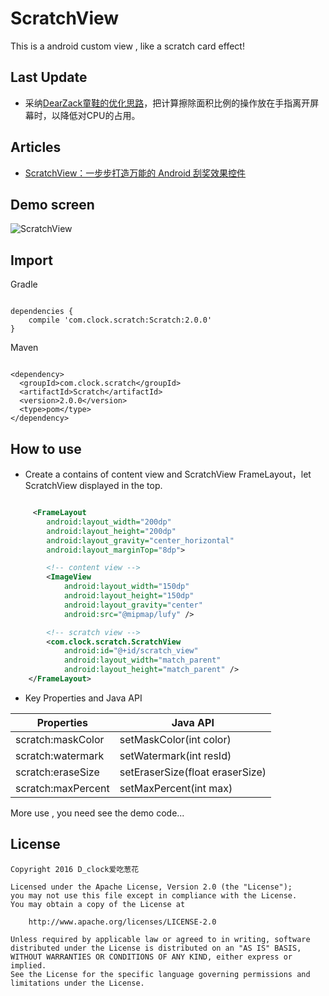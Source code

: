 # ScratchView

This is a android custom view , like a scratch card effect!

## Last Update

- 采纳[DearZack童鞋的优化思路](https://github.com/D-clock/ScratchView/issues/3)，把计算擦除面积比例的操作放在手指离开屏幕时，以降低对CPU的占用。

## Articles

- [ScratchView：一步步打造万能的 Android 刮奖效果控件](http://www.jianshu.com/p/2514a08d8217)

## Demo screen

![ScratchView](screen/scratch-demo-screen.gif) 

## Import

Gradle

```

dependencies {
    compile 'com.clock.scratch:Scratch:2.0.0'
}

```

Maven

```

<dependency>
  <groupId>com.clock.scratch</groupId>
  <artifactId>Scratch</artifactId>
  <version>2.0.0</version>
  <type>pom</type>
</dependency>

```

## How to use

- Create a contains of content view and ScratchView FrameLayout，let ScratchView displayed in the top.

```xml

	 <FrameLayout
        android:layout_width="200dp"
        android:layout_height="200dp"
        android:layout_gravity="center_horizontal"
        android:layout_marginTop="8dp">

		<!-- content view -->
        <ImageView
            android:layout_width="150dp"
            android:layout_height="150dp"
            android:layout_gravity="center"
            android:src="@mipmap/lufy" />

		<!-- scratch view -->
        <com.clock.scratch.ScratchView
            android:id="@+id/scratch_view"
            android:layout_width="match_parent"
            android:layout_height="match_parent" />
    </FrameLayout>

```

- Key Properties and Java API

| Properties | Java API |
|------------|----------|
| scratch:maskColor | setMaskColor(int color) |
| scratch:watermark | setWatermark(int resId) |
| scratch:eraseSize | setEraserSize(float eraserSize) |
| scratch:maxPercent | setMaxPercent(int max) |

More use , you need see the demo code...

## License

    Copyright 2016 D_clock爱吃葱花
    
    Licensed under the Apache License, Version 2.0 (the "License");
    you may not use this file except in compliance with the License.
    You may obtain a copy of the License at
    
        http://www.apache.org/licenses/LICENSE-2.0
    
    Unless required by applicable law or agreed to in writing, software
    distributed under the License is distributed on an "AS IS" BASIS,
    WITHOUT WARRANTIES OR CONDITIONS OF ANY KIND, either express or implied.
    See the License for the specific language governing permissions and
    limitations under the License.
